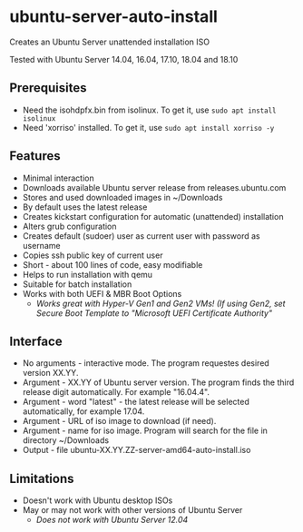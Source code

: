 # ubuntu-server-auto-install

Creates an Ubuntu Server unattended installation ISO

Tested with Ubuntu Server 14.04, 16.04, 17.10, 18.04 and 18.10

## Prerequisites

* Need the isohdpfx.bin from isolinux. To get it, use `sudo apt install isolinux`
* Need 'xorriso' installed. To get it, use `sudo apt install xorriso -y`

## Features

* Minimal interaction
* Downloads available Ubuntu server release from releases.ubuntu.com
* Stores and used downloaded images in ~/Downloads
* By default uses the latest release
* Creates kickstart configuration for automatic (unattended) installation
* Alters grub configuration
* Creates default (sudoer) user as current user with password as username
* Copies ssh public key of current user
* Short - about 100 lines of code, easy modifiable
* Helps to run installation with qemu
* Suitable for batch installation
* Works with both UEFI & MBR Boot Options
  * _Works great with Hyper-V Gen1 and Gen2 VMs! (If using Gen2, set Secure Boot Template to "Microsoft UEFI Certificate Authority"_

## Interface

* No arguments - interactive mode. The program requestes desired version XX.YY.
* Argument - XX.YY of Ubuntu server version. The program finds the third release digit automatically.
  For example "16.04.4".
* Argument - word "latest" - the latest release will be selected automatically, for example 17.04.
* Argument - URL of iso image to download (if need).
* Argument - name for iso image. Program will search for the file in directory ~/Downloads
* Output - file ubuntu-XX.YY.ZZ-server-amd64-auto-install.iso

## Limitations

* Doesn't work with Ubuntu desktop ISOs
* May or may not work with other versions of Ubuntu Server
  * _Does not work with Ubuntu Server 12.04_
